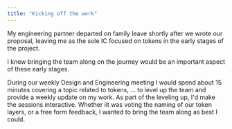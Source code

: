 ```yaml
---
title: "Kicking off the work"
---
```


My engineering partner departed on family leave shortly after we wrote our proposal, leaving me as the sole IC focused on tokens in the early stages of the project.

<!-- As the first design hire on the design systems hire, I was more than accustomed to being the sole IC on a project. However, I was sad to have lost my partner in crime during the early stages of the project. -->

I knew bringing the team along on the journey would be an important aspect of these early stages.

During our weekly Design and Engineering meeting I would spend about 15 minutes covering a topic related to tokens, ... to level up the team and provide a weekly update on my work. As part of the leveling up, I'd make the sessions interactive. Whether iit was voting the naming of our token layers, or a free form feedback, I wanted to bring the team along as best I could.

<!-- Words about audits. Tool to find all values, but still needed to create meaning.

Tools. Exploring Token Studio. Quick exploration of Style Dictionary.

Weekly meeting jam sessions. -->